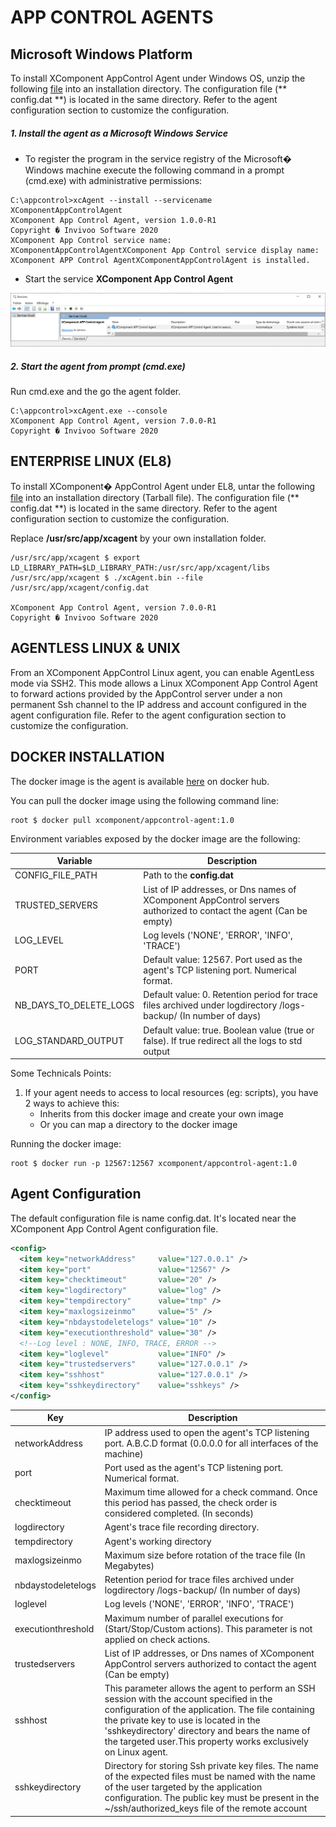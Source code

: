 # APP CONTROL AGENTS

## Microsoft Windows Platform

To install XComponent AppControl Agent under Windows OS, unzip the following [file](https://github.com/xcomponent/appcontrol-documentation/releases/download/1.0/xcAgent_win32_1.0.zip) into an installation directory.
The configuration file (** config.dat **) is located in the same directory.
Refer to the agent configuration section to customize the configuration.

##### 1. Install the agent as a Microsoft Windows Service

- To register the program in the service registry of the Microsoft� Windows machine execute the following command in a prompt (cmd.exe) with administrative permissions:

```console
C:\appcontrol>xcAgent --install --servicename XComponentAppControlAgent
XComponent App Control Agent, version 1.0.0-R1
Copyright � Invivoo Software 2020
XComponent App Control service name: XComponentAppControlAgentXComponent App Control service display name: XComponent APP Control AgentXComponentAppControlAgent is installed.
```

- Start the service **XComponent App Control Agent**

![Agent Service](../images/agent_service.png)

##### 2. Start the agent from prompt (cmd.exe)

Run cmd.exe and the go the agent folder.

```console
C:\appcontrol>xcAgent.exe --console
XComponent App Control Agent, version 7.0.0-R1
Copyright � Invivoo Software 2020

```

## ENTERPRISE LINUX (EL8)

To install XComponent� AppControl Agent under EL8, untar the following [file](https://github.com/xcomponent/appcontrol-documentation/releases/download/1.0/xcagent_el8_1_0.tar) into an installation directory (Tarball file).
The configuration file (** config.dat **) is located in the same directory.
Refer to the agent configuration section to customize the configuration.

Replace **/usr/src/app/xcagent** by your own installation folder.

```console
/usr/src/app/xcagent $ export LD_LIBRARY_PATH=$LD_LIBRARY_PATH:/usr/src/app/xcagent/libs
/usr/src/app/xcagent $ ./xcAgent.bin --file /usr/src/app/xcagent/config.dat

XComponent App Control Agent, version 7.0.0-R1
Copyright � Invivoo Software 2020

```

## AGENTLESS LINUX & UNIX

From an XComponent AppControl Linux agent, you can enable AgentLess mode via SSH2.
This mode allows a Linux XComponent App Control Agent to forward actions provided by the AppControl server under a non permanent Ssh channel to the IP address and account configured in the agent configuration file.
Refer to the agent configuration section to customize the configuration.

## DOCKER INSTALLATION

The docker image is the agent is available [here](https://hub.docker.com/r/xcomponent/appcontrol-agent/tags?page=1&ordering=last_updated) on docker hub.

You can pull the docker image using the following command line:

```console
root $ docker pull xcomponent/appcontrol-agent:1.0
```

Environment variables exposed by the docker image are the following:

| Variable               | Description                                                                                                        |
| ---------------------- | ------------------------------------------------------------------------------------------------------------------ |
| CONFIG_FILE_PATH       | Path to the **config.dat**                                                                                         |
| TRUSTED_SERVERS        | List of IP addresses, or Dns names of XComponent AppControl servers authorized to contact the agent (Can be empty) |
| LOG_LEVEL              | Log levels ('NONE', 'ERROR', 'INFO', 'TRACE')                                                                      |
| PORT                   | Default value: 12567. Port used as the agent's TCP listening port. Numerical format.                               |
| NB_DAYS_TO_DELETE_LOGS | Default value: 0. Retention period for trace files archived under logdirectory /logs-backup/ (In number of days)   |
| LOG_STANDARD_OUTPUT    | Default value: true. Boolean value (true or false). If true redirect all the logs to std output                    |

Some Technicals Points:

1. If your agent needs to access to local resources (eg: scripts), you have 2 ways to achieve this:
   - Inherits from this docker image and create your own image
   - Or you can map a directory to the docker image

Running the docker image:

```console
root $ docker run -p 12567:12567 xcomponent/appcontrol-agent:1.0
```

## Agent Configuration

The default configuration file is name config.dat. It's located near the XComponent App Control Agent configuration file.

```xml
<config>
  <item key="networkAddress"     value="127.0.0.1" />
  <item key="port"               value="12567" />
  <item key="checktimeout"       value="20" />
  <item key="logdirectory"       value="log" />
  <item key="tempdirectory"      value="tmp" />
  <item key="maxlogsizeinmo"     value="5" />
  <item key="nbdaystodeletelogs" value="10" />
  <item key="executionthreshold" value="30" />
  <!--Log level : NONE, INFO, TRACE, ERROR -->
  <item key="loglevel"           value="INFO" />
  <item key="trustedservers"     value="127.0.0.1" />
  <item key="sshhost"            value="127.0.0.1" />
  <item key="sshkeydirectory"    value="sshkeys" />
</config>
```

| Key                | Description                                                                                                                                                                                                                                                                                                    |
| ------------------ | -------------------------------------------------------------------------------------------------------------------------------------------------------------------------------------------------------------------------------------------------------------------------------------------------------------- |
| networkAddress     | IP address used to open the agent's TCP listening port. A.B.C.D format (0.0.0.0 for all interfaces of the machine)                                                                                                                                                                                             |
| port               | Port used as the agent's TCP listening port. Numerical format.                                                                                                                                                                                                                                                 |
| checktimeout       | Maximum time allowed for a check command. Once this period has passed, the check order is considered completed. (In seconds)                                                                                                                                                                                   |
| logdirectory       | Agent's trace file recording directory.                                                                                                                                                                                                                                                                        |
| tempdirectory      | Agent's working directory                                                                                                                                                                                                                                                                                      |
| maxlogsizeinmo     | Maximum size before rotation of the trace file (In Megabytes)                                                                                                                                                                                                                                                  |
| nbdaystodeletelogs | Retention period for trace files archived under logdirectory /logs-backup/ (In number of days)                                                                                                                                                                                                                 |
| loglevel           | Log levels ('NONE', 'ERROR', 'INFO', 'TRACE')                                                                                                                                                                                                                                                                  |
| executionthreshold | Maximum number of parallel executions for (Start/Stop/Custom actions). This parameter is not applied on check actions.                                                                                                                                                                                         |
| trustedservers     | List of IP addresses, or Dns names of XComponent AppControl servers authorized to contact the agent (Can be empty)                                                                                                                                                                                             |
| sshhost            | This parameter allows the agent to perform an SSH session with the account specified in the configuration of the application. The file containing the private key to use is located in the 'sshkeydirectory' directory and bears the name of the targeted user.This property works exclusively on Linux agent. |
| sshkeydirectory    | Directory for storing Ssh private key files. The name of the expected files must be named with the name of the user targeted by the application configuration. The public key must be present in the ~/ssh/authorized_keys file of the remote account                                                          |
